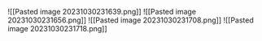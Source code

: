 ![[Pasted image 20231030231639.png]]
![[Pasted image 20231030231656.png]]
![[Pasted image 20231030231708.png]]
![[Pasted image 20231030231718.png]]
